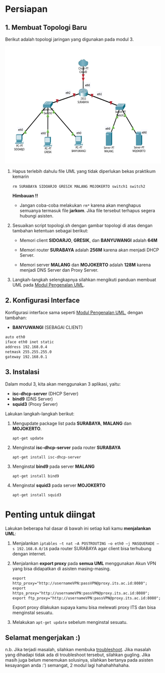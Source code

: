 # Persiapan 

## 1. Membuat Topologi Baru

Berikut adalah topologi jaringan yang digunakan pada modul 3.

![](images/topologi.jpg)

1. Hapus terlebih dahulu file UML yang tidak diperlukan bekas praktikum kemarin

    ` rm SURABAYA SIDOARJO GRESIK MALANG MOJOKERTO switch1 switch2 `

    **Himbauan !!**
        
    * Jangan coba-coba melakukan `rm*` karena akan menghapus semuanya termasuk file **jarkom**. Jika file tersebut terhapus segera hubungi asisten. 

2. Sesuaikan script topologi.sh dengan gambar topologi di atas dengan tambahan ketentuan sebagai berikut: 

    * Memori client **SIDOARJO**, **GRESIK**, dan **BANYUWANGI** adalah **64M** 

    * Memori router **SURABAYA** adalah **256M** karena akan menjadi DHCP Server.

    * Memori server **MALANG** dan **MOJOKERTO** adalah **128M** karena menjadi DNS Server dan Proxy Server.

3. Langkah-langkah selengkapnya silahkan mengikuti panduan membuat UML pada [Modul Pengenalan UML](https://github.com/arsitektur-jaringan-komputer/Modul-Jarkom/tree/modul-uml).

## 2. Konfigurasi Interface 

Konfigurasi interface sama seperti [Modul Pengenalan UML](https://github.com/arsitektur-jaringan-komputer/Modul-Jarkom/tree/modul-uml), dengan tambahan: 

* **BANYUWANGI** (SEBAGAI CLIENT)
```
auto eth0
iface eth0 inet static
address 192.168.0.4
netmask 255.255.255.0
gateway 192.168.0.1
```

## 3. Instalasi 

Dalam modul 3, kita akan menggunakan 3 aplikasi, yaitu:

* **isc-dhcp-server** (DHCP Server)
* **bind9** (DNS Server)
* **squid3** (Proxy Server)

Lakukan langkah-langkah berikut:

1. Mengupdate package list pada **SURABAYA**, **MALANG** dan **MOJOKERTO**. 

    ```
    apt-get update
    ```

2. Menginstal **isc-dhcp-server** pada router **SURABAYA**

    ```
    apt-get install isc-dhcp-server
    ```

3. Menginstal **bind9** pada server **MALANG**

    ```
    apt-get install bind9
    ```

4. Menginstal **squid3** pada server **MOJOKERTO**

    ```
    apt-get install squid3
    ```

# Penting untuk diingat

Lakukan beberapa hal dasar di bawah ini setiap kali kamu **menjalankan UML**:

1. Menjalankan `iptables –t nat –A POSTROUTING –o eth0 –j MASQUERADE –s 192.168.0.0/16` pada router SURABAYA agar client bisa terhubung dengan internet.
2. Menjalankan **export proxy** pada **semua UML** menggunakan Akun VPN yang bisa didapatkan di asisten masing-masing. 

    ```
    export http_proxy="http://usernameVPN:passVPN@proxy.its.ac.id:8080";
    export https_proxy="http://usernameVPN:passVPN@proxy.its.ac.id:8080";
    export ftp_proxy="http://usernameVPN:passVPN@proxy.its.ac.id:8080";
    ```

    Export proxy dilakukan supaya kamu bisa melewati proxy ITS dan bisa menginstal sesuatu.
3. Melakukan `apt-get update` sebelum menginstal sesuatu.

## Selamat mengerjakan :)

n.b. Jika terjadi masalah, silahkan membuka [troubleshoot](https://github.com/arsitektur-jaringan-komputer/Modul-Jarkom/blob/modul-3/troubleshoot.md). Jika masalah yang dihadapi tidak ada di troubleshoot tersebut, silahkan gugling. Jika masih juga belum menemukan solusinya, silahkan bertanya pada asisten kesayangan anda :') semangat, 2 modul lagi hahahahhahaha. 
